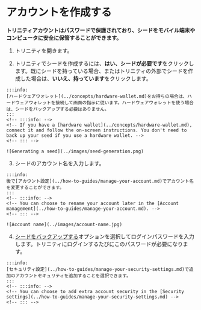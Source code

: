 # アカウントを作成する
<!-- # Create an account -->

**トリニティアカウントはパスワードで保護されており、シードをモバイル端末やコンピュータに安全に保管することができます。**
<!-- **Trinity accounts are password-protected to secure and store your seeds on your mobile device or computer.** -->

1. トリニティを開きます。
  <!-- 1. Open Trinity -->

2. トリニティでシードを作成するには、**はい、シードが必要です**をクリックします。既にシードを持っている場合、またはトリニティの外部でシードを作成した場合は、**いいえ、持っています**をクリックします。
  <!-- 2. To create a seed in Trinity, click **Yes, I need a seed**. If you already have a seed, or if you created a seed outside of Trinity, click **No, I have one**. -->

    :::info:
    [ハードウェアウォレット](../concepts/hardware-wallet.md)をお持ちの場合は、ハードウェアウォレットを接続して画面の指示に従います。ハードウェアウォレットを使う場合は、シードをバックアップする必要はありません。
    :::
    <!-- :::info: -->
    <!-- If you have a [hardware wallet](../concepts/hardware-wallet.md), connect it and follow the on-screen instructions. You don't need to back up your seed if you use a hardware wallet. -->
    <!-- ::: -->

    ![Generating a seed](../images/seed-generation.png)

3. シードのアカウント名を入力します。
  <!-- 3. Enter an account name for your seed -->

    :::info:
    後で[アカウント設定](../how-to-guides/manage-your-account.md)でアカウント名を変更することができます。
    :::
    <!-- :::info: -->
    <!-- You can choose to rename your account later in the [Account management](../how-to-guides/manage-your-account.md). -->
    <!-- ::: -->

    ![Account name](../images/account-name.jpg)

4. [シードをバックアップする](../how-to-guides/back-up-seed.md)オプションを選択してログインパスワードを入力します。トリニティにログインするたびにこのパスワードが必要になります。
<!-- 4. Select an option to [back up your seed](../how-to-guides/back-up-seed.md) and enter a login password. You will need this password every time you log into Trinity. -->

    :::info:
    [セキュリティ設定](../how-to-guides/manage-your-security-settings.md)で追加のアカウントセキュリティを追加することを選択できます。
    :::
    <!-- :::info: -->
    <!-- You can choose to add extra account security in the [Security settings](../how-to-guides/manage-your-security-settings.md) -->
    <!-- ::: -->
